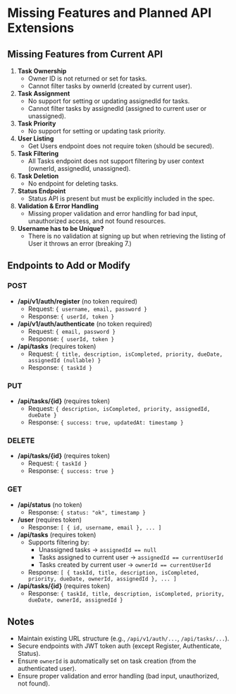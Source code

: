 # Missing Features and Planned API Extensions

## Missing Features from Current API

1. **Task Ownership**
   - Owner ID is not returned or set for tasks.
   - Cannot filter tasks by ownerId (created by current user).
2. **Task Assignment**
   - No support for setting or updating assignedId for tasks.
   - Cannot filter tasks by assignedId (assigned to current user or unassigned).
3. **Task Priority**
   - No support for setting or updating task priority.
4. **User Listing**
   - Get Users endpoint does not require token (should be secured).
5. **Task Filtering**
   - All Tasks endpoint does not support filtering by user context (ownerId, assignedId, unassigned).
6. **Task Deletion**
   - No endpoint for deleting tasks.
7. **Status Endpoint**
   - Status API is present but must be explicitly included in the spec.
8. **Validation & Error Handling**
   - Missing proper validation and error handling for bad input, unauthorized access, and not found resources.
9. **Username has to be Unique?**
   - There is no validation at signing up but when retrieving the listing of User it throws an error (breaking 7.) 

## Endpoints to Add or Modify

### POST
- **/api/v1/auth/register** (no token required)
  - Request: `{ username, email, password }`
  - Response: `{ userId, token }`
- **/api/v1/auth/authenticate** (no token required)
  - Request: `{ email, password }`
  - Response: `{ userId, token }`
- **/api/tasks** (requires token)
  - Request: `{ title, description, isCompleted, priority, dueDate, assignedId (nullable) }`
  - Response: `{ taskId }`

### PUT
- **/api/tasks/{id}** (requires token)
  - Request: `{ description, isCompleted, priority, assignedId, dueDate }`
  - Response: `{ success: true, updatedAt: timestamp }`

### DELETE
- **/api/tasks/{id}** (requires token)
  - Request: `{ taskId }`
  - Response: `{ success: true }`

### GET
- **/api/status** (no token)
  - Response: `{ status: "ok", timestamp }`
- **/user** (requires token)
  - Response: `[ { id, username, email }, ... ]`
- **/api/tasks** (requires token)
  - Supports filtering by:
    - Unassigned tasks → `assignedId == null`
    - Tasks assigned to current user → `assignedId == currentUserId`
    - Tasks created by current user → `ownerId == currentUserId`
  - Response: `[ { taskId, title, description, isCompleted, priority, dueDate, ownerId, assignedId }, ... ]`
- **/api/tasks/{id}** (requires token)
  - Response: `{ taskId, title, description, isCompleted, priority, dueDate, ownerId, assignedId }`

## Notes
- Maintain existing URL structure (e.g., `/api/v1/auth/...`, `/api/tasks/...`).
- Secure endpoints with JWT token auth (except Register, Authenticate, Status).
- Ensure `ownerId` is automatically set on task creation (from the authenticated user).
- Ensure proper validation and error handling (bad input, unauthorized, not found).
